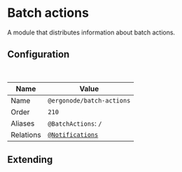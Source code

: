 # Batch actions

A module that distributes information about batch actions.

## Configuration

<br>

| Name          | Value                    |
|---------------|--------------------------|
| Name          | `@ergonode/batch-actions`   |
| Order         | `210`                     |
| Aliases       | `@BatchActions`: `/`       |
| Relations     | [`@Notifications`][module-notifications]  |

## Extending

[module-notifications]: frontend/modules/notifications

